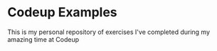 # Codeup Examples

 This is my personal repository of exercises I've completed during my amazing time at Codeup